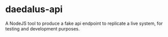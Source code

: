 # daedalus-api
A NodeJS tool to produce a fake api endpoint to replicate a live system, for testing and development purposes.
